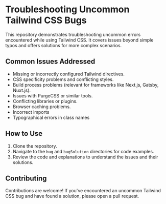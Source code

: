 # Troubleshooting Uncommon Tailwind CSS Bugs

This repository demonstrates troubleshooting uncommon errors encountered while using Tailwind CSS. It covers issues beyond simple typos and offers solutions for more complex scenarios.

## Common Issues Addressed

- Missing or incorrectly configured Tailwind directives.
- CSS specificity problems and conflicting styles.
- Build process problems (relevant for frameworks like Next.js, Gatsby, Nuxt.js).
- Issues with PurgeCSS or similar tools.
- Conflicting libraries or plugins.
- Browser caching problems.
- Incorrect imports
- Typographical errors in class names

## How to Use

1. Clone the repository.
2. Navigate to the `bug` and `bugSolution` directories for code examples.
3. Review the code and explanations to understand the issues and their solutions.

## Contributing

Contributions are welcome! If you've encountered an uncommon Tailwind CSS bug and have found a solution, please open a pull request.